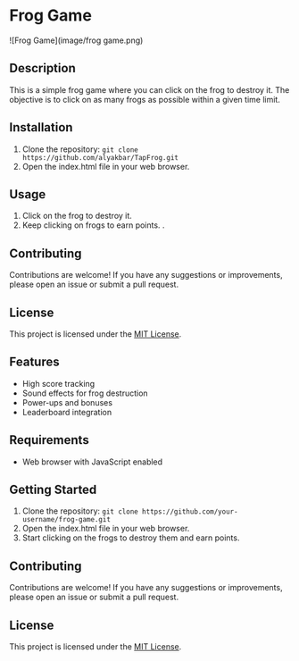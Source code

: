 # Frog Game

![Frog Game](image/frog game.png)

## Description
This is a simple frog game where you can click on the frog to destroy it. The objective is to click on as many frogs as possible within a given time limit.

## Installation
1. Clone the repository: `git clone https://github.com/alyakbar/TapFrog.git`
2. Open the index.html file in your web browser.

## Usage
1. Click on the frog to destroy it.
2. Keep clicking on frogs to earn points.
.

## Contributing
Contributions are welcome! If you have any suggestions or improvements, please open an issue or submit a pull request.

## License
This project is licensed under the [MIT License](LICENSE).
## Features
- High score tracking
- Sound effects for frog destruction
- Power-ups and bonuses
- Leaderboard integration

## Requirements
- Web browser with JavaScript enabled

## Getting Started
1. Clone the repository: `git clone https://github.com/your-username/frog-game.git`
2. Open the index.html file in your web browser.
3. Start clicking on the frogs to destroy them and earn points.

## Contributing
Contributions are welcome! If you have any suggestions or improvements, please open an issue or submit a pull request.

## License
This project is licensed under the [MIT License](LICENSE).
